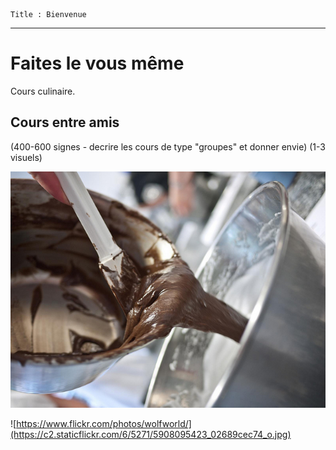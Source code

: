 	Title : Bienvenue
---

# Faites le vous même
Cours culinaire.

## Cours entre amis
(400-600 signes - decrire les cours de type "groupes" et donner envie)
(1-3 visuels)

![](images/5908094321_00807b25a6_z.jpg)

![https://www.flickr.com/photos/wolfworld/](https://c2.staticflickr.com/6/5271/5908095423_02689cec74_o.jpg)